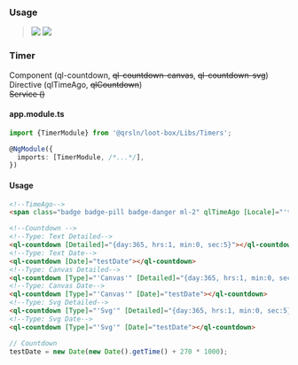 ### Usage

> [![](https://img.shields.io/badge/Main-readme‌‌‌‌‌‌‌-white)](../../readme.md)
> [![](https://img.shields.io/badge/readme-white)](readme.md)

### Timer

Component (ql-countdown, ~~ql-countdown-canvas~~, ~~ql-countdown-svg~~)  
Directive (qlTimeAgo, ~~qlCountdown~~)  
~~Service ()~~

#### app.module.ts

```typescript
import {TimerModule} from '@qrsln/loot-box/Libs/Timers';

@NgModule({
  imports: [TimerModule, /*...*/],
})
```  

#### Usage

```html
<!--TimeAgo-->
<span class="badge badge-pill badge-danger ml-2" qlTimeAgo [Locale]="'tr-TR'" [Date]="testDate" [Suffix]="true"></span>

<!--Countdown -->
<!--Type: Text Detailed-->
<ql-countdown [Detailed]="{day:365, hrs:1, min:0, sec:5}"></ql-countdown>
<!--Type: Text Date-->
<ql-countdown [Date]="testDate"></ql-countdown>
<!--Type: Canvas Detailed-->
<ql-countdown [Type]="'Canvas'" [Detailed]="{day:365, hrs:1, min:0, sec:5}"></ql-countdown>
<!--Type: Canvas Date-->
<ql-countdown [Type]="'Canvas'" [Date]="testDate"></ql-countdown>
<!--Type: Svg Detailed-->
<ql-countdown [Type]="'Svg'" [Detailed]="{day:365, hrs:1, min:0, sec:5}"></ql-countdown>
<!--Type: Svg Date-->
<ql-countdown [Type]="'Svg'" [Date]="testDate"></ql-countdown>
``` 

```typescript
// Countdown
testDate = new Date(new Date().getTime() + 270 * 1000);
```   
